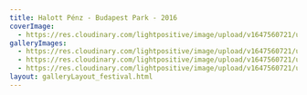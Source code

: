 ```yaml
---
title: Halott Pénz - Budapest Park - 2016
coverImage:
  - https://res.cloudinary.com/lightpositive/image/upload/v1647560721/uploads/Halott%20P%C3%A9nz%20-%20Budapest%20Park%20-%202016/hppark.jpg
galleryImages: 
  - https://res.cloudinary.com/lightpositive/image/upload/v1647560721/uploads/Halott%20P%C3%A9nz%20-%20Budapest%20Park%20-%202016/hppark1.jpg
  - https://res.cloudinary.com/lightpositive/image/upload/v1647560721/uploads/Halott%20P%C3%A9nz%20-%20Budapest%20Park%20-%202016/hppark2.jpg
  - https://res.cloudinary.com/lightpositive/image/upload/v1647560721/uploads/Halott%20P%C3%A9nz%20-%20Budapest%20Park%20-%202016/hppark.jpg
layout: galleryLayout_festival.html
---
```

